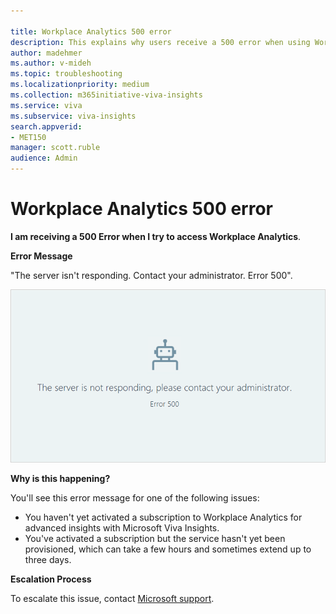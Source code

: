 ```yaml
---

title: Workplace Analytics 500 error
description: This explains why users receive a 500 error when using Workplace Analytics 
author: madehmer
ms.author: v-mideh
ms.topic: troubleshooting
ms.localizationpriority: medium 
ms.collection: m365initiative-viva-insights 
ms.service: viva 
ms.subservice: viva-insights 
search.appverid: 
- MET150 
manager: scott.ruble
audience: Admin
---
```


# Workplace Analytics 500 error

**I am receiving a 500 Error when I try to access Workplace Analytics**.

**Error Message**

"The server isn't responding. Contact your administrator. Error 500".

 ![Workplace Analytics 500 error.](../Images/Wpa-tool-500-error.png)

**Why is this happening?**

You'll see this error message for one of the following issues:

 * You haven't yet activated a subscription to Workplace Analytics for advanced insights with Microsoft Viva Insights.
 * You've activated a subscription but the service hasn't yet been provisioned, which can take a few hours and sometimes extend up to three days.

**Escalation Process** 

To escalate this issue, contact [Microsoft support](https://support.microsoft.com/contactus/).
